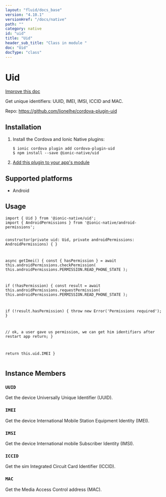 ```yaml
---
layout: "fluid/docs_base"
version: "4.10.1"
versionHref: "/docs/native"
path: ""
category: native
id: "uid"
title: "Uid"
header_sub_title: "Class in module "
doc: "Uid"
docType: "class"
---
```


<h1 class="api-title">Uid</h1>

<a class="improve-v2-docs" href="http://github.com/ionic-team/ionic-native/edit/master/src/@ionic-native/plugins/uid/index.ts#L1">
  Improve this doc
</a>







<p>Get unique identifiers: UUID, IMEI, IMSI, ICCID and MAC.</p>


<p>Repo:
  <a href="https://github.com/lionelhe/cordova-plugin-uid">
    https://github.com/lionelhe/cordova-plugin-uid
  </a>
</p>


<h2><a class="anchor" name="installation" href="#installation"></a>Installation</h2>
<ol class="installation">
  <li>Install the Cordova and Ionic Native plugins:<br>
    <pre><code class="nohighlight">$ ionic cordova plugin add cordova-plugin-uid
$ npm install --save @ionic-native/uid
</code></pre>
  </li>
  <li><a href="https://ionicframework.com/docs/native/#Add_Plugins_to_Your_App_Module">Add this plugin to your app's module</a></li>
</ol>



<h2><a class="anchor" name="platforms" href="#platforms"></a>Supported platforms</h2>
<ul>
  <li>Android</li>
</ul>






<h2><a class="anchor" name="usage" href="#usage"></a>Usage</h2>
<pre><code class="lang-typescript">import { Uid } from &#39;@ionic-native/uid&#39;;
import { AndroidPermissions } from &#39;@ionic-native/android-permissions&#39;;

constructor(private uid: Uid, private androidPermissions: AndroidPermissions) { }


async getImei() {
 const { hasPermission } = await this.androidPermissions.checkPermission(
   this.androidPermissions.PERMISSION.READ_PHONE_STATE
 );

 if (!hasPermission) {
   const result = await this.androidPermissions.requestPermission(
     this.androidPermissions.PERMISSION.READ_PHONE_STATE
   );

   if (!result.hasPermission) {
     throw new Error(&#39;Permissions required&#39;);
   }

   // ok, a user gave us permission, we can get him identifiers after restart app
   return;
 }

  return this.uid.IMEI
}
</code></pre>








<h2><a class="anchor" name="instance-members" href="#instance-members"></a>Instance Members</h2>
<h3><a class="anchor" name="UUID" href="#UUID"></a><code>UUID</code></h3>


Get the device Universally Unique Identifier (UUID).



<h3><a class="anchor" name="IMEI" href="#IMEI"></a><code>IMEI</code></h3>


Get the device International Mobile Station Equipment Identity (IMEI).



<h3><a class="anchor" name="IMSI" href="#IMSI"></a><code>IMSI</code></h3>


Get the device International mobile Subscriber Identity (IMSI).



<h3><a class="anchor" name="ICCID" href="#ICCID"></a><code>ICCID</code></h3>


Get the sim Integrated Circuit Card Identifier (ICCID).



<h3><a class="anchor" name="MAC" href="#MAC"></a><code>MAC</code></h3>


Get the Media Access Control address (MAC).









